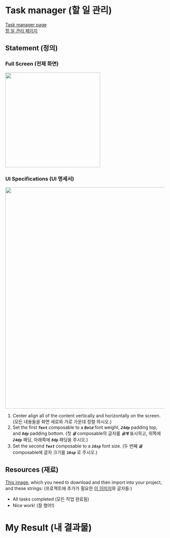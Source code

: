 # Task manager (할 일 관리)
[Task manager page](https://developer.android.com/codelabs/basic-android-kotlin-compose-composables-practice-problems?continue=https%3A%2F%2Fdeveloper.android.com%2Fcourses%2Fpathways%2Fandroid-basics-compose-unit-1-pathway-3%23codelab-https%3A%2F%2Fdeveloper.android.com%2Fcodelabs%2Fbasic-android-kotlin-compose-composables-practice-problems#2)   
[할 일 관리 페이지](https://developer.android.com/codelabs/basic-android-kotlin-compose-composables-practice-problems?continue=https%3A%2F%2Fdeveloper.android.com%2Fcourses%2Fpathways%2Fandroid-basics-compose-unit-1-pathway-3%23codelab-https%3A%2F%2Fdeveloper.android.com%2Fcodelabs%2Fbasic-android-kotlin-compose-composables-practice-problems#2)



## Statement (정의)
### Full Screen (전체 화면)
<img src="https://github.com/shwoghk14/Compose-Basics-Practice/assets/48680511/66b7cc0f-106e-447d-b6ce-89f67c16375a" width="300"/>

### UI Specifications (UI 명세서)
<img src="https://github.com/shwoghk14/Compose-Basics-Practice/assets/48680511/8537120e-cda1-43d3-8de2-9733a2be4d57" width="700"/>

1. Center align all of the content vertically and horizontally on the screen. (모든 내용들을 화면 세로와 가로 가운데 정렬 하시오.)
2. Set the first ***```Text```*** composable to a ***```Bold```*** font weight, ***```24dp```*** padding top, and ***```8dp```*** padding bottom. (첫 ***```글```*** composable의 글자를 ***```굵게```*** 표시하고, 위쪽에 ***```24dp```*** 패딩, 아래쪽에 ***```8dp```*** 패딩을 주시오.)
3. Set the second ***```Text```*** composable to a ***```16sp```*** font size. (두 번째 ***```글```*** composable에 글자 크기를 ***```16sp```*** 로 주시오.)

## Resources (재료)
[This image](https://github.com/google-developer-training/basic-android-kotlin-compose-training-practice-problems/blob/main/Unit%201/Pathway%203/TaskCompleted/app/src/main/res/drawable/ic_task_completed.png), which you need to download and then import into your project, and these strings: (프로젝트에 추가가 필요한 [이 이미지](https://github.com/google-developer-training/basic-android-kotlin-compose-training-practice-problems/blob/main/Unit%201/Pathway%203/TaskCompleted/app/src/main/res/drawable/ic_task_completed.png)와 글자들:)

- All tasks completed (모든 작업 완료됨)
- Nice work! (잘 했어!)

# My Result (내 결과물)

